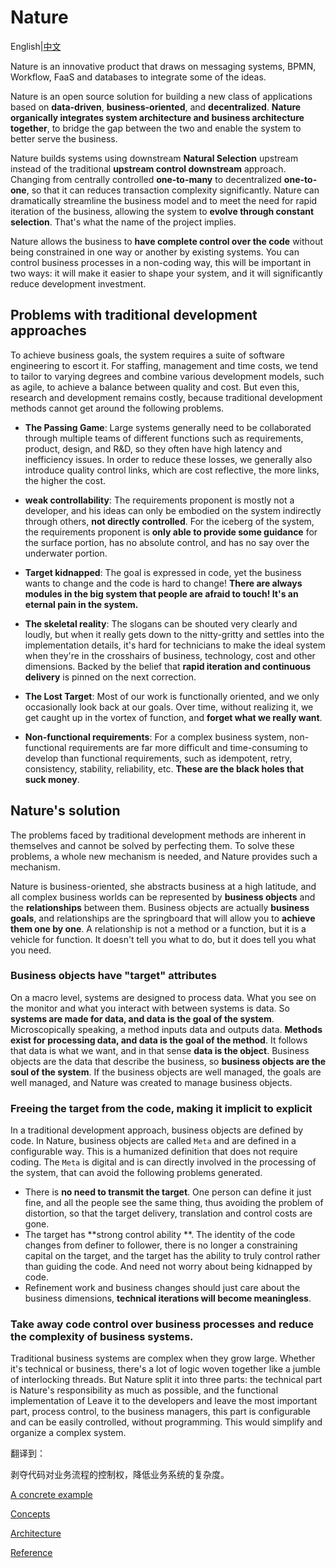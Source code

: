 # Nature

English|[中文](README.md)

Nature is an innovative product that draws on messaging systems, BPMN, Workflow, FaaS and databases to integrate some of the ideas.

Nature is an open source solution for building a new class of applications based on **data-driven**, **business-oriented**, and **decentralized**. **Nature organically integrates system architecture and business architecture together**,  to bridge the gap between the two and enable the system to better serve the business.

Nature builds systems using downstream **Natural Selection** upstream instead of the traditional **upstream control downstream** approach. Changing from centrally controlled **one-to-many** to decentralized **one-to-one**, so that it can reduces transaction complexity significantly. Nature can dramatically streamline the business model and to meet the need for rapid iteration of the business, allowing the system to **evolve through constant selection**. That's what the name of the project implies.

Nature allows the business to **have complete control over the code** without being constrained in one way or another by existing systems. You can control business processes in a non-coding way, this will be important in two ways: it will make it easier to shape your system, and it will significantly reduce development investment.

## Problems with traditional development approaches

To achieve business goals, the system requires a suite of software engineering to escort it. For staffing, management and time costs, we tend to tailor to varying degrees and combine various development models, such as agile, to achieve a balance between quality and cost. But even this, research and development remains costly, because traditional development methods cannot get around the following problems.

- **The Passing Game**: Large systems generally need to be collaborated through multiple teams of different functions such as requirements, product, design, and R&D, so they often have high latency and inefficiency issues. In order to reduce these losses, we generally also introduce quality control links, which are cost reflective, the more links, the higher the cost.
- **weak controllability**: The requirements proponent is mostly not a developer, and his ideas can only be embodied on the system indirectly through others, **not directly controlled**. For the iceberg of the system, the requirements proponent is **only able to provide some guidance** for the surface portion, has no absolute control, and has no say over the underwater portion.
- **Target kidnapped**: The goal is expressed in code, yet the business wants to change and the code is hard to change! **There are always modules in the big system that people are afraid to touch! It's an eternal pain in the system.**
- **The skeletal reality**: The slogans can be shouted very clearly and loudly, but when it really gets down to the nitty-gritty and settles into the implementation details, it's hard for technicians to make the ideal system when they're in the crosshairs of business, technology, cost and other dimensions. Backed by the belief that **rapid iteration and continuous delivery** is pinned on the next correction.

- **The Lost Target**: Most of our work is functionally oriented, and we only occasionally look back at our goals. Over time, without realizing it, we get caught up in the vortex of function, and **forget what we really want**.
- **Non-functional requirements**: For a complex business system, non-functional requirements are far more difficult and time-consuming to develop than functional requirements, such as idempotent, retry, consistency, stability, reliability, etc. **These are the black holes that suck money**.

## Nature's solution

The problems faced by traditional development methods are inherent in themselves and cannot be solved by perfecting them. To solve these problems, a whole new mechanism is needed, and Nature provides such a mechanism.

Nature is business-oriented, she abstracts business at a high latitude, and all complex business worlds can be represented by **business objects** and the **relationships** between them. Business objects are actually **business goals**, and relationships are the springboard that will allow you to **achieve them one by one**. A relationship is not a method or a function, but it is a vehicle for function. It doesn't tell you what to do, but it does tell you what you need.

### Business objects have "target" attributes

On a macro level, systems are designed to process data. What you see on the monitor and what you interact with between systems is data. So **systems are made for data, and data is the goal of the system**.  Microscopically speaking, a method inputs data and outputs data. **Methods exist for processing data, and data is the goal of the method**. It follows that data is what we want, and in that sense **data is the object**. Business objects are the data that describe the business, so **business objects are the soul of the system**. If the business objects are well managed, the goals are well managed, and Nature was created to manage business objects.

### Freeing the target from the code, making it implicit to explicit

In a traditional development approach, business objects are defined by code. In Nature, business objects are called `Meta` and are defined in a configurable way. This is a humanized definition that does not require coding. The `Meta` is digital and is can directly involved in the processing of the system, that can avoid the following problems generated.

- There is **no need to transmit the target**. One person can define it just fine, and all the people see the same thing, thus avoiding the problem of distortion, so that the target delivery, translation and control costs are gone.
- The target has **strong control ability **. The identity of the code changes from definer to follower, there is no longer a constraining capital on the target, and the target has the ability to truly control rather than guiding the code. And need not worry about being kidnapped by code.
- Refinement work and business changes should just care about the business dimensions, **technical iterations will become meaningless**.

### Take away code control over business processes and reduce the complexity of business systems.

Traditional business systems are complex when they grow large. Whether it's technical or business, there's a lot of logic woven together like a jumble of interlocking threads. But Nature split it into three parts: the technical part is Nature's responsibility as much as possible, and the functional implementation of Leave it to the developers and leave the most important part, process control, to the business managers, this part is configurable and can be easily controlled, without programming. This would simplify and organize a complex system.



翻译到：

剥夺代码对业务流程的控制权，降低业务系统的复杂度。



[A concrete example](https://github.com/llxxbb/Nature-Demo)

[Concepts](doc\help\concepts.md)

[Architecture](doc\help\architecture.md)

[Reference](doc\help\reference.md)

